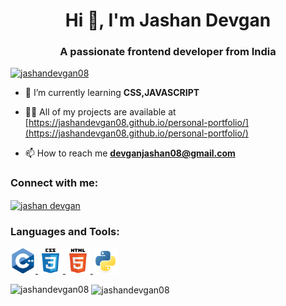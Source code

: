 <h1 align="center">Hi 👋, I'm Jashan Devgan</h1>
<h3 align="center">A passionate frontend developer from India</h3>

<p align="left"> <a href="https://github.com/ryo-ma/github-profile-trophy"><img src="https://github-profile-trophy.vercel.app/?username=jashandevgan08" alt="jashandevgan08" /></a> </p>

- 🌱 I’m currently learning **CSS,JAVASCRIPT**

- 👨‍💻 All of my projects are available at [https://jashandevgan08.github.io/personal-portfolio/](https://jashandevgan08.github.io/personal-portfolio/)

- 📫 How to reach me **devganjashan08@gmail.com**

<h3 align="left">Connect with me:</h3>
<p align="left">
<a href="https://linkedin.com/in/jashan devgan" target="blank"><img align="center" src="https://raw.githubusercontent.com/rahuldkjain/github-profile-readme-generator/master/src/images/icons/Social/linked-in-alt.svg" alt="jashan devgan" height="30" width="40" /></a>
</p>

<h3 align="left">Languages and Tools:</h3>
<p align="left"> <a href="https://www.w3schools.com/cpp/" target="_blank" rel="noreferrer"> <img src="https://raw.githubusercontent.com/devicons/devicon/master/icons/cplusplus/cplusplus-original.svg" alt="cplusplus" width="40" height="40"/> </a> <a href="https://www.w3schools.com/css/" target="_blank" rel="noreferrer"> <img src="https://raw.githubusercontent.com/devicons/devicon/master/icons/css3/css3-original-wordmark.svg" alt="css3" width="40" height="40"/> </a> <a href="https://www.w3.org/html/" target="_blank" rel="noreferrer"> <img src="https://raw.githubusercontent.com/devicons/devicon/master/icons/html5/html5-original-wordmark.svg" alt="html5" width="40" height="40"/> </a> <a href="https://www.python.org" target="_blank" rel="noreferrer"> <img src="https://raw.githubusercontent.com/devicons/devicon/master/icons/python/python-original.svg" alt="python" width="40" height="40"/> </a> </p>

<p><img align="left" src="https://github-readme-stats.vercel.app/api/top-langs?username=jashandevgan08&show_icons=true&locale=en&layout=compact" alt="jashandevgan08" /></p>

<p>&nbsp;<img align="center" src="https://github-readme-stats.vercel.app/api?username=jashandevgan08&show_icons=true&locale=en" alt="jashandevgan08" /></p>
